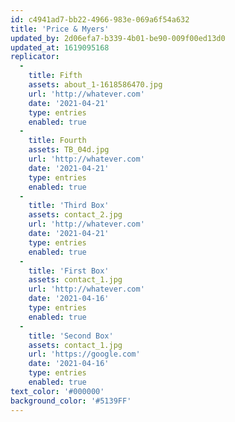 ```yaml
---
id: c4941ad7-bb22-4966-983e-069a6f54a632
title: 'Price & Myers'
updated_by: 2d06efa7-b339-4b01-be90-009f00ed13d0
updated_at: 1619095168
replicator:
  -
    title: Fifth
    assets: about_1-1618586470.jpg
    url: 'http://whatever.com'
    date: '2021-04-21'
    type: entries
    enabled: true
  -
    title: Fourth
    assets: TB_04d.jpg
    url: 'http://whatever.com'
    date: '2021-04-21'
    type: entries
    enabled: true
  -
    title: 'Third Box'
    assets: contact_2.jpg
    url: 'http://whatever.com'
    date: '2021-04-21'
    type: entries
    enabled: true
  -
    title: 'First Box'
    assets: contact_1.jpg
    url: 'http://whatever.com'
    date: '2021-04-16'
    type: entries
    enabled: true
  -
    title: 'Second Box'
    assets: contact_1.jpg
    url: 'https://google.com'
    date: '2021-04-16'
    type: entries
    enabled: true
text_color: '#000000'
background_color: '#5139FF'
---
```

